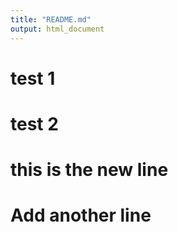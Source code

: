 ```yaml
---
title: "README.md"
output: html_document
---
```


# test 1
# test 2

# this is the new line 

# Add another line